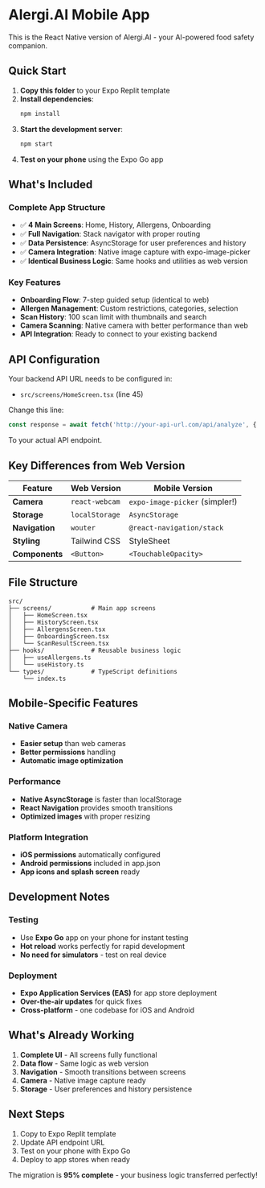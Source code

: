 # Alergi.AI Mobile App

This is the React Native version of Alergi.AI - your AI-powered food safety companion.

## Quick Start

1. **Copy this folder** to your Expo Replit template
2. **Install dependencies**:
   ```bash
   npm install
   ```
3. **Start the development server**:
   ```bash
   npm start
   ```
4. **Test on your phone** using the Expo Go app

## What's Included

### Complete App Structure
- ✅ **4 Main Screens**: Home, History, Allergens, Onboarding
- ✅ **Full Navigation**: Stack navigator with proper routing
- ✅ **Data Persistence**: AsyncStorage for user preferences and history
- ✅ **Camera Integration**: Native image capture with expo-image-picker
- ✅ **Identical Business Logic**: Same hooks and utilities as web version

### Key Features
- **Onboarding Flow**: 7-step guided setup (identical to web)
- **Allergen Management**: Custom restrictions, categories, selection
- **Scan History**: 100 scan limit with thumbnails and search
- **Camera Scanning**: Native camera with better performance than web
- **API Integration**: Ready to connect to your existing backend

## API Configuration

Your backend API URL needs to be configured in:
- `src/screens/HomeScreen.tsx` (line 45)

Change this line:
```javascript
const response = await fetch('http://your-api-url.com/api/analyze', {
```

To your actual API endpoint.

## Key Differences from Web Version

| Feature | Web Version | Mobile Version |
|---------|-------------|----------------|
| **Camera** | `react-webcam` | `expo-image-picker` (simpler!) |
| **Storage** | `localStorage` | `AsyncStorage` |
| **Navigation** | `wouter` | `@react-navigation/stack` |
| **Styling** | Tailwind CSS | StyleSheet |
| **Components** | `<Button>` | `<TouchableOpacity>` |

## File Structure

```
src/
├── screens/           # Main app screens
│   ├── HomeScreen.tsx
│   ├── HistoryScreen.tsx
│   ├── AllergensScreen.tsx
│   ├── OnboardingScreen.tsx
│   └── ScanResultScreen.tsx
├── hooks/             # Reusable business logic
│   ├── useAllergens.ts
│   └── useHistory.ts
└── types/             # TypeScript definitions
    └── index.ts
```

## Mobile-Specific Features

### Native Camera
- **Easier setup** than web cameras
- **Better permissions** handling
- **Automatic image optimization**

### Performance
- **Native AsyncStorage** is faster than localStorage
- **React Navigation** provides smooth transitions
- **Optimized images** with proper resizing

### Platform Integration
- **iOS permissions** automatically configured
- **Android permissions** included in app.json
- **App icons and splash screen** ready

## Development Notes

### Testing
- Use **Expo Go** app on your phone for instant testing
- **Hot reload** works perfectly for rapid development
- **No need for simulators** - test on real device

### Deployment
- **Expo Application Services (EAS)** for app store deployment
- **Over-the-air updates** for quick fixes
- **Cross-platform** - one codebase for iOS and Android

## What's Already Working

1. **Complete UI** - All screens fully functional
2. **Data flow** - Same logic as web version
3. **Navigation** - Smooth transitions between screens
4. **Camera** - Native image capture ready
5. **Storage** - User preferences and history persistence

## Next Steps

1. Copy to Expo Replit template
2. Update API endpoint URL
3. Test on your phone with Expo Go
4. Deploy to app stores when ready

The migration is **95% complete** - your business logic transferred perfectly!